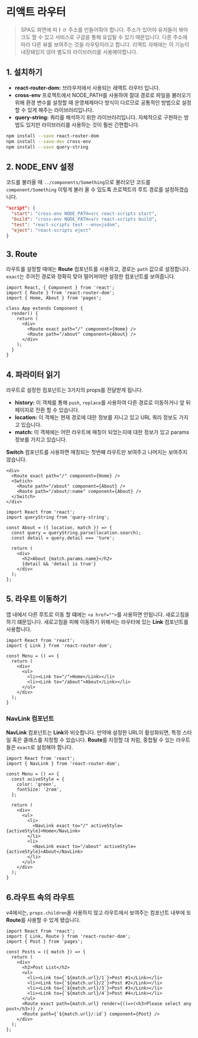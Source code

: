 # 리액트 라우터

>  SPA도 화면에 따ㅏㄹ 주소를 만들어줘야 합니다. 주소가 있어야 유저들이 북마크도 할 수 있고 서비스로 구글을 통해 유입될 수 있기 때문입니다. 다른 주소에 따라 다른 뷰를 보여주는 것을 라우팅이라고 합니다. 리액트 자체에는 이 기능이 내장돼있지 않아 별도의 라이브러리를 사용해야합니다.

## 1. 설치하기

- **react-router-dom:** 브라우저에서 사용되는 래액트 라우터 입니다.
- **cross-env** 프로젝트에서 NODE_PATH를 사용하여 절대 경로로 파일을 불러오기 위해 환경 변수를 설정할 때 운영체제마다 방식이 다르므로 공통적인 방법으로 설정 할 수 있게 해주는 라이브러리입니다.
- **query-string:** 쿼리를 해석하기 위한 라이브러리입니다. 자체적으로 구현하는 방법도 있지만 라이브러리를 사용하는 것이 훨씬 간편합니다.

```bash
npm install --save react-router-dom
npm install --save-dev cross-env
npm install --save query-string
```

## 2. NODE_ENV 설정

코드를 불러올 때 `../components/Something`으로 불러오던 코드를 `component/Something` 이렇게 불러 올 수 있도록 프로젝트의 루트 경로를 설정하겠습니다.

```json
"script": {
  "start": "cross-env NODE_PATH=src react-scripts start",
  "build": "cross-env NODE_PATH=src react-scripts build",
  "test": "react-scripts test --env=jsdom",
  "eject": "react-scripts eject"
}
```

## 3. Route

라우트를 설정할 때에는 **Route** 컴포넌트를 사용하고, 경로는 `path` 값으로 설정합니다. `exact`는 주어진 경로와 정확히 맞아 떨어져야만 설정한 컴포넌트를 보여줍니다.

```JSX
import React, { Component } from 'react';
import { Route } from 'react-router-dom';
import { Home, About } from 'pages';

class App extends Component {
  render() {
    return (
      <div>
        <Route exact path="/" component={Home} />
        <Route path="/about" component={About} />
      </div>
    );
  }
}
```

## 4. 파라미터 읽기

라우트로 설정한 컴포넌트는 3가지의 props를 전달받게 됩니다.

- **history:** 이 객체를 통해 `push`, `replace`를 사용하여 다른 경로로 이동하거나 앞 뒤 페이지로 전환 할 수 있습니다.
- **location:** 이 객체는 현재 경로에 대한 정보를 지니고 있고 URL 쿼리 정보도 가지고 있습니다.
- **match:** 이 객체에는 어떤 라우트에 매칭이 되었는지에 대한 정보가 있고 params 정보를 가지고 있습니다.

**Switch** 컴포넌트를 사용하면 매칭되는 첫번쨰 라우트만 보여주고 나머지는 보여주지 않습니다.

```JSX
<div>
  <Route exact path="/" component={Home} />
  <Swtich>
    <Route path="/about" component={About} />
    <Route path="/about/:name" component={About} />
  </Switch>
</div>
```

```JSX
import React from 'react';
import queryString from 'query-string';

const About = ({ location, match }) => {
  const query = queryString.parse(location.search);
  const detail = query.detail === 'ture';

  return (
    <div>
      <h2>About {match.params.name}</h2>
      {detail && 'detail is true'}
    </div>
  );
};
```

## 5. 라우트 이동하기

앱 내에서 다른 루트로 이동 할 떄에는 `<a href="">`를 사용하면 안됩니다. 새로고침을 하기 떄문입니다. 새로고침을 피해 이동하기 위해서는 라우터에 있는 **Link** 컴포넌트를 사용합니다.

```JSX
import React from 'react';
import { Link } from 'react-router-dom';

const Menu = () => {
  return (
    <div>
      <ul>
        <li><Link to="/">Home</Link></li>
        <li><Link to="/about">About</Link></li>
      </ul>
    </div>
  );
}
```

### NavLink 컴포넌트

**NavLink** 컴포넌트는 **Link**와 비슷합니다. 만약에 설정한 URL이 활성화되면, 특정 스타일 혹은 클래스를 지정할 수 있습니다. **Route**를 지정할 대 처럼, 중첩될 수 있는 라우트들은 `exact`로 설정해야 합니다.

```JSX
import React from 'react';
import { NavLink } from 'react-router-dom';

const Menu = () => {
  const aciveStyle = {
    color: 'green',
    fontSize: '2rem',
  };

  return (
    <div>
      <ul>
        <li>
          <NavLink exact to="/" activeStyle={activeStyle}>Home</NavLink>
        </li>
        <li>
          <NavLink exact to="/about" activeStyle={activeStyle}>About</NavLink>
        </li>
      </ul>
    </div>
  );
}
```

## 6.라우트 속의 라우트

v4에서는, `props.children`을 사용하지 않고 라우트에서 보여주는 컴포넌트 내부에 또 **Route**를 사용할 수 있게 됐습니다.

```JSX
import React from 'react';
import { Link, Route } from 'react-router-dom';
import { Post } from 'pages';

const Posts = ({ match }) => {
  return (
    <div>
      <h2>Post List</h2>
      <ul>
        <li><Link to={`${match.url}/1`}>Post #1</Link></li>
        <li><Link to={`${match.url}/2`}>Post #2</Link></li>
        <li><Link to={`${match.url}/3`}>Post #3</Link></li>
        <li><Link to={`${match.url}/4`}>Post #4</Link></li>
      </ul>
      <Route exact path={match.url} render={()=>(<h3>Please select any post</h3>)} />
      <Route path={`${match.url}/:id`} component={Post} />
    </div>
  );
};
```